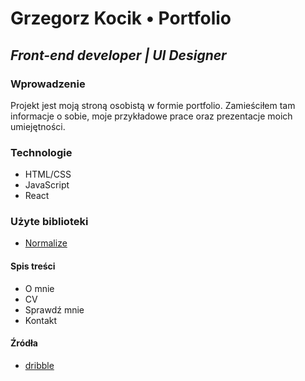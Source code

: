 # Grzegorz Kocik &#8226; Portfolio
## _Front-end developer | UI Designer_

### Wprowadzenie
Projekt jest moją stroną osobistą w formie portfolio. Zamieściłem tam informacje o sobie, moje przykładowe prace oraz prezentacje moich umiejętności.

### Technologie
- HTML/CSS
- JavaScript
- React

### Użyte biblioteki
- [Normalize]

#### Spis treści
- O mnie
- CV
- Sprawdź mnie
- Kontakt


#### Źródła
- [dribble]


[dribble]: <https://dribbble.com/>
[Normalize]: <https://github.com/necolas/normalize.css/>